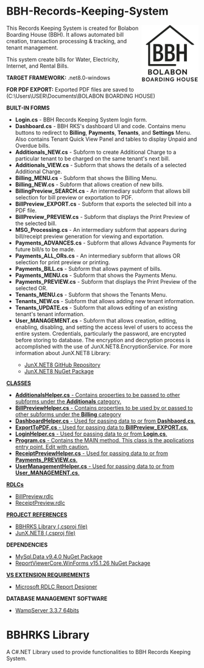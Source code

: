 # BBH-Records-Keeping-System
<img src="BBH Records Keeping System/bbhLogo.png" align="right" width="150px" height="150px" /> 
<p>This Records Keeping System is created for Bolabon Boarding House (BBH). It allows automated bill creation, transaction processing &amp; tracking, and tenant management.</p>
<p>This system create bills for Water, Electricity, Internet, and Rental Bills.</p>
<p><strong>TARGET FRAMEWORK:</strong> .net8.0-windows</p>
<p><strong>FOR PDF EXPORT:</strong> Exported PDF files are saved to (C:\Users\USER\Documents\BOLABON BOARDING HOUSE)</p>

<strong>BUILT-IN FORMS </strong>
<ul>
  <li><strong>Login.cs</strong> - BBH Records Keeping System login form.</li>
  <li><strong>Dashboard.cs</strong> - BBH RKS's dashboard UI and code. Contains menu buttons to redirect to <b>Billing</b>, <b>Payments</b>, <b>Tenants</b>, and <b>Settings</b> Menu. Also contains Tenant 
    Quick View Panel and tables to display Unpaid and Overdue bills.</li>
  <li><strong>Additionals_NEW.cs</strong> - Subform to create Additional Charge to a particular tenant to be charged on the same tenant's next bill.</li>
  <li><strong>Additionals_VIEW.cs</strong> - Subform that shows the details of a selected Additional Charge.</li>
  <li><strong>Billing_MENU.cs</strong> - Subform that shows the Billing Menu.</li>
  <li><strong>Billing_NEW.cs</strong> - Subform that allows creation of new bills.</li>
  <li><strong>BillingPreview_SEARCH.cs</strong> - An intermediary subform that allows bill selection for bill preview or exportation to PDF.</li>
  <li><strong>BillPreview_EXPORT.cs</strong> - Subform that exports the selected bill into a PDF file.</li>
  <li><strong>BillPreview_PREVIEW.cs</strong> - Subform that displays the Print Preview of the selected bill.</li>
  <li><strong>MSG_Processing.cs</strong> - An intermediary subform that appears during bill/receipt preview generation for viewing and exportation.</li>
  <li><strong>Payments_ADVANCES.cs</strong> - Subform that allows Advance Payments for future bill/s to be made.</li>
  <li><strong>Payments_ALL_ORs.cs</strong> - An intermediary subform that allows OR selection for print preview or printing.</li>
  <li><strong>Payments_BILL.cs</strong> - Subform that allows payment of bills.</li>
  <li><strong>Payments_MENU.cs</strong> - Subform that shows the Payments Menu.</li>
  <li><strong>Payments_PREVIEW.cs</strong> - Subform that displays the Print Preview of the selected OR.</li>
  <li><strong>Tenants_MENU.cs</strong> - Subform that shows the Tenants Menu.</li>
  <li><strong>Tenants_NEW.cs</strong> - Subform that allows adding new tenant information.</li>
  <li><strong>Tenants_UPDATE.cs</strong> - Subform that allows editing of an existing tenant's tenant information.</li>
  <li><strong>User_MANAGEMENT.cs</strong> - Subform that allows creation, editing, enabling, disabling, and setting the access level of users to access the entire system. Credentials, particularly the
    password, are encrypted before storing to database. The encryption and decryption process is accomplished with the use of JunX.NET8.EncryptionService. For more information about JunX.NET8 Library:
    </li>
  <ul>
    <li><a href="https://github.com/JuniperB07/JunX.NET">JunX.NET8 GitHub Repository</a></li>
    <li><a href="https://www.nuget.org/packages/JunX.NET8">JunX.NET8 NuGet Package</li>
  </ul>
</ul>
<strong>CLASSES</strong>
<ul>
  <li><strong>AdditionalsHelper.cs</strong> - Contains properties to be passed to other subforms under the <b>Additionals</b> category.</li>
  <li><strong>BillPreviewHelper.cs</strong> - Contains properties to be used by or passed to other subforms under the <b>Billing</b> category</li>
  <li><strong>DashboardHelper.cs</strong> - Used for passing data to or from <b>Dashbaord.cs</b>.</li>
  <li><strong>ExportToPDF.cs</strong> - Used for passing data to <b>BillPreview_EXPORT.cs</b>.</li>
  <li><strong>LoginHelper.cs</strong> - Used for passing data to or from <b>Login.cs</b>.</li>
  <li><strong>Program.cs</strong> - Contains the MAIN method. This class is the applications entry point. Edit with caution.</li>
  <li><strong>ReceiptPreviewHelper.cs</strong> - Used for passing data to or from <b>Payments_PREVIEW.cs</b>.</li>
  <li><strong>UserManagementHelper.cs</strong> - Used for passing data to or from <b>User_MANAGEMENT.cs</b>.</li>
</ul>
<strong>RDLCs</strong>
<ul>
  <li>BillPreview.rdlc</li>
  <li>ReceiptPreview.rdlc</li>
</ul>
<strong>PROJECT REFERENCES</strong>
<ul>
  <li><a href="https://github.com/JuniperB07/BBH-Records-Keeping-System/tree/f6f30b508ce5c1e29a0336a097f4186ffd35de1b/BBHRKS%20Library">BBHRKS Library 
  (.csproj file)</a>
  </li>
  <li><a href="https://github.com/JuniperB07/JunX.NET">JunX.NET8 (.csproj file)</a></li>
</ul>
<strong>DEPENDENCIES</strong>
<ul>
  <li><a href="https://www.nuget.org/packages/MySql.Data/9.4.0?_src=template">MySql.Data v9.4.0 NuGet Package</a></li>
  <li><a href="https://www.nuget.org/packages/ReportViewerCore.WinForms/15.1.26?_src=template">ReportViewerCore.WinForms v15.1.26 NuGet Package</li>
</ul>
<strong>VS EXTENSION REQUIREMENTS</strong>
<ul>
  <li><a href="https://marketplace.visualstudio.com/items?itemName=ProBITools.MicrosoftRdlcReportDesignerforVisualStudio2022">
    Microsoft RDLC Report Designer </a>
  </li>
</ul>
<strong>DATABASE MANAGEMENT SOFTWARE</strong>
<ul>
  <li><a href="https://www.wampserver.com/en/download-wampserver-64bits">WampServer 3.3.7 64bits</a></li>
</ul>

# BBHRKS Library
A C#.NET Library used to provide functionalities to BBH Records Keeping System.
